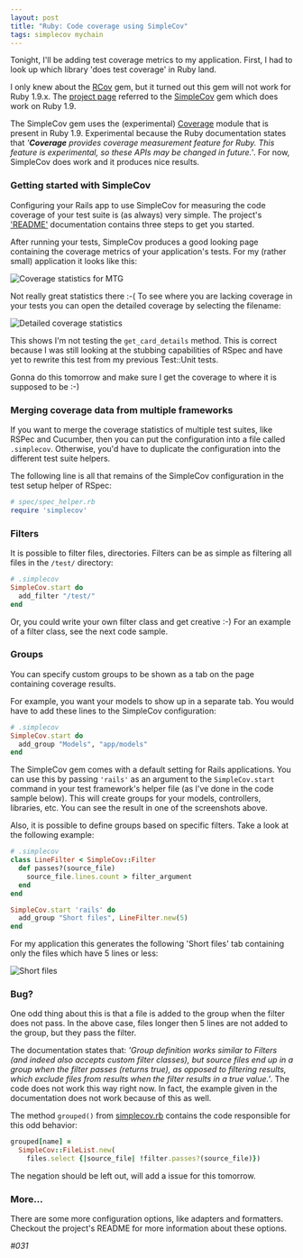 ```yaml
---
layout: post
title: "Ruby: Code coverage using SimpleCov"
tags: simplecov mychain
---
```


Tonight, I'll be adding test coverage metrics to my application. First, I had to look up which library 'does test coverage' in Ruby land.

I only knew about the [RCov](https://github.com/relevance/rcov) gem, but it turned out this gem will not work for Ruby 1.9.x. The [project page](https://github.com/relevance/rcov) referred to the [SimpleCov](https://github.com/colszowka/simplecov) gem which does work on Ruby 1.9.

The SimpleCov gem uses the (experimental) [Coverage](http://www.ruby-doc.org/ruby-1.9/classes/Coverage.html) module that is present in Ruby 1.9. Experimental because the Ruby documentation states that *'**Coverage** provides coverage measurement feature for Ruby. This feature is experimental, so these APIs may be changed in future.'*. For now, SimpleCov does work and it produces nice results.

### Getting started with SimpleCov
Configuring your Rails app to use SimpleCov for measuring the code coverage of your test suite is (as always) very simple. The project's ['README'](https://github.com/colszowka/simplecov/blob/master/README.md) documentation contains three steps to get you started.

After running your tests, SimpleCov produces a good looking page containing the coverage metrics of your application's tests. For my (rather small) application it looks like this:

![Coverage statistics for MTG](http://farm7.static.flickr.com/6169/6186366988_8e9b86b07f.jpg)

Not really great statistics there :-( To see where you are lacking coverage in your tests you can open the detailed coverage by selecting the filename:

![Detailed coverage statistics](http://farm7.static.flickr.com/6170/6186378742_7d191da856.jpg)

This shows I'm not testing the `get_card_details` method. This is correct because I was still looking at the stubbing capabilities of RSpec and have yet to rewrite this test from my previous Test::Unit tests.

Gonna do this tomorrow and make sure I get the coverage to where it is supposed to be :-)

### Merging coverage data from multiple frameworks
If you want to merge the coverage statistics of multiple test suites, like RSPec and Cucumber, then you can put the configuration into a file called `.simplecov`. Otherwise, you'd have to duplicate the configuration into the different test suite helpers.

The following line is all that remains of the SimpleCov configuration in the test setup helper of RSpec:

~~~ ruby
# spec/spec_helper.rb
require 'simplecov'
~~~

### Filters
It is possible to filter files, directories. Filters can be as simple as filtering all files in the `/test/` directory:

~~~ ruby
# .simplecov
SimpleCov.start do
  add_filter "/test/"
end
~~~

Or, you could write your own filter class and get creative :-) For an example of a  filter class, see the next code sample.

### Groups
You can specify custom groups to be shown as a tab on the page containing coverage results.

For example, you want your models to show up in a separate tab. You would have to add these lines to the SimpleCov configuration:

~~~ ruby
# .simplecov
SimpleCov.start do
  add_group "Models", "app/models"
end
~~~

The SimpleCov gem comes with a default setting for Rails applications. You can use this by passing `'rails'` as an argument to the `SimpleCov.start` command in your test framework's helper file (as I've done in the code sample below). This will create groups for your models, controllers, libraries, etc. You can see the result in one of the screenshots above.

Also, it is possible to define groups based on specific filters. Take a look at the following example:

~~~ ruby
# .simplecov
class LineFilter < SimpleCov::Filter
  def passes?(source_file)
    source_file.lines.count > filter_argument
  end
end

SimpleCov.start 'rails' do
  add_group "Short files", LineFilter.new(5)
end
~~~

For my application this generates the following 'Short files' tab containing only the files which have 5 lines or less:

![Short files](http://farm7.static.flickr.com/6170/6185961537_ff1618d27d.jpg)

### Bug?
One odd thing about this is that a file is added to the group when the filter does not pass. In the above case, files longer then 5 lines are not added to the group, but they pass the filter.

The documentation states that: *'Group definition works similar to Filters (and indeed also accepts custom filter classes), but source files end up in a group when the filter passes (returns true), as opposed to filtering results, which exclude files from results when the filter results in a true value.'*. The code does not work this way right now. In fact, the example given in the documentation does not work because of this as well.

The method `grouped()` from [simplecov.rb](https://github.com/colszowka/simplecov/blob/master/lib/simplecov.rb) contains the code responsible for this odd behavior:

~~~ ruby
grouped[name] =
  SimpleCov::FileList.new(
    files.select {|source_file| !filter.passes?(source_file)})
~~~

The negation should be left out, will add a issue for this tomorrow.

### More...
There are some more configuration options, like adapters and formatters. Checkout the project's README for more information about these options.

*#031*
